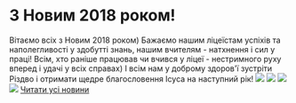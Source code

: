 # З Новим 2018 роком!
Вітаємо всіх з Новим 2018 роком) Бажаємо нашим ліцеїстам успіхів та наполегливості у здобутті знань, нашим вчителям - натхнення і сил у праці!
Всім, хто раніше працював чи вчився у ліцеї - нестримного руху вперед і удачі у всіх справах)
І всім нам у доброму здоров'ї зустріти Різдво і отримати щедре благословення Ісуса на наступний рік!
![](/images/з-новим-2018-роком/ny2.jpg)
![](/images/з-новим-2018-роком/ny3.jpg)
![](/images/з-новим-2018-роком/ny4.jpg)
![](/images/з-новим-2018-роком/ny1.jpg)
[Читати усі новини](/news)

